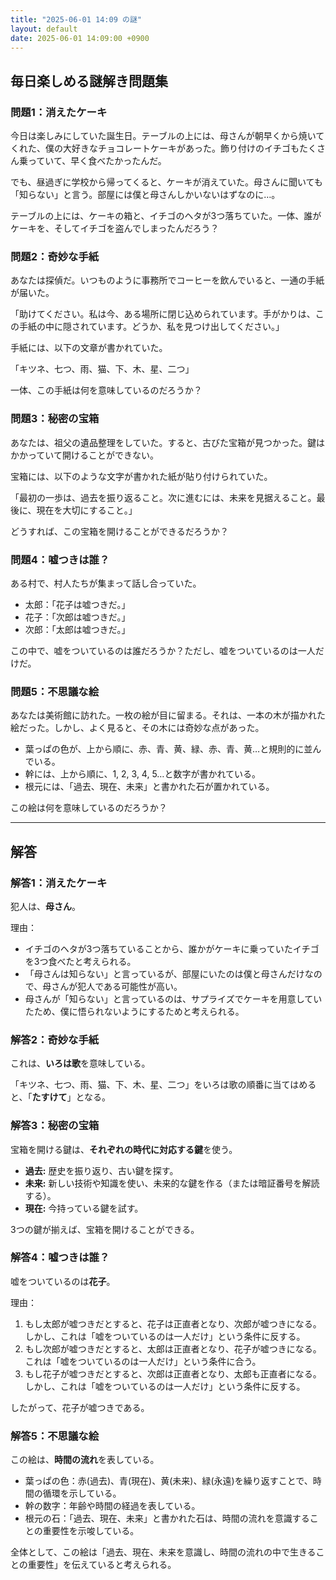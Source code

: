 ```yaml
---
title: "2025-06-01 14:09 の謎"
layout: default
date: 2025-06-01 14:09:00 +0900
---
```

## 毎日楽しめる謎解き問題集

### 問題1：消えたケーキ

今日は楽しみにしていた誕生日。テーブルの上には、母さんが朝早くから焼いてくれた、僕の大好きなチョコレートケーキがあった。飾り付けのイチゴもたくさん乗っていて、早く食べたかったんだ。

でも、昼過ぎに学校から帰ってくると、ケーキが消えていた。母さんに聞いても「知らない」と言う。部屋には僕と母さんしかいないはずなのに…。

テーブルの上には、ケーキの箱と、イチゴのヘタが3つ落ちていた。一体、誰がケーキを、そしてイチゴを盗んでしまったんだろう？

### 問題2：奇妙な手紙

あなたは探偵だ。いつものように事務所でコーヒーを飲んでいると、一通の手紙が届いた。

「助けてください。私は今、ある場所に閉じ込められています。手がかりは、この手紙の中に隠されています。どうか、私を見つけ出してください。」

手紙には、以下の文章が書かれていた。

「キツネ、七つ、雨、猫、下、木、星、二つ」

一体、この手紙は何を意味しているのだろうか？

### 問題3：秘密の宝箱

あなたは、祖父の遺品整理をしていた。すると、古びた宝箱が見つかった。鍵はかかっていて開けることができない。

宝箱には、以下のような文字が書かれた紙が貼り付けられていた。

「最初の一歩は、過去を振り返ること。次に進むには、未来を見据えること。最後に、現在を大切にすること。」

どうすれば、この宝箱を開けることができるだろうか？

### 問題4：嘘つきは誰？

ある村で、村人たちが集まって話し合っていた。

*   太郎：「花子は嘘つきだ。」
*   花子：「次郎は嘘つきだ。」
*   次郎：「太郎は嘘つきだ。」

この中で、嘘をついているのは誰だろうか？ただし、嘘をついているのは一人だけだ。

### 問題5：不思議な絵

あなたは美術館に訪れた。一枚の絵が目に留まる。それは、一本の木が描かれた絵だった。しかし、よく見ると、その木には奇妙な点があった。

*   葉っぱの色が、上から順に、赤、青、黄、緑、赤、青、黄…と規則的に並んでいる。
*   幹には、上から順に、1, 2, 3, 4, 5…と数字が書かれている。
*   根元には、「過去、現在、未来」と書かれた石が置かれている。

この絵は何を意味しているのだろうか？

---
## 解答

### 解答1：消えたケーキ

犯人は、**母さん**。

理由：
*   イチゴのヘタが3つ落ちていることから、誰かがケーキに乗っていたイチゴを3つ食べたと考えられる。
*   「母さんは知らない」と言っているが、部屋にいたのは僕と母さんだけなので、母さんが犯人である可能性が高い。
*   母さんが「知らない」と言っているのは、サプライズでケーキを用意していたため、僕に悟られないようにするためと考えられる。

### 解答2：奇妙な手紙

これは、**いろは歌**を意味している。

「キツネ、七つ、雨、猫、下、木、星、二つ」をいろは歌の順番に当てはめると、「**たすけて**」となる。

### 解答3：秘密の宝箱

宝箱を開ける鍵は、**それぞれの時代に対応する鍵**を使う。

*   **過去:** 歴史を振り返り、古い鍵を探す。
*   **未来:** 新しい技術や知識を使い、未来的な鍵を作る（または暗証番号を解読する）。
*   **現在:** 今持っている鍵を試す。

3つの鍵が揃えば、宝箱を開けることができる。

### 解答4：嘘つきは誰？

嘘をついているのは**花子**。

理由：
1.  もし太郎が嘘つきだとすると、花子は正直者となり、次郎が嘘つきになる。しかし、これは「嘘をついているのは一人だけ」という条件に反する。
2.  もし次郎が嘘つきだとすると、太郎は正直者となり、花子が嘘つきになる。これは「嘘をついているのは一人だけ」という条件に合う。
3.  もし花子が嘘つきだとすると、次郎は正直者となり、太郎も正直者になる。しかし、これは「嘘をついているのは一人だけ」という条件に反する。

したがって、花子が嘘つきである。

### 解答5：不思議な絵

この絵は、**時間の流れ**を表している。

*   葉っぱの色：赤(過去)、青(現在)、黄(未来)、緑(永遠)を繰り返すことで、時間の循環を示している。
*   幹の数字：年齢や時間の経過を表している。
*   根元の石：「過去、現在、未来」と書かれた石は、時間の流れを意識することの重要性を示唆している。

全体として、この絵は「過去、現在、未来を意識し、時間の流れの中で生きることの重要性」を伝えていると考えられる。
